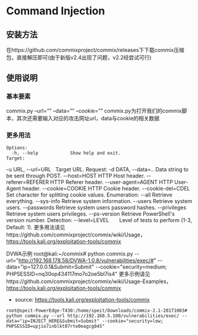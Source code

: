 Command Injection
=
安装方法
-
在https://github.com/commixproject/commix/releases下下载commix压缩包，直接解压即可(由于新版v2.4出现了问题，v2.2经尝试可行)

使用说明
-
### 基本要素
commix.py –url=”” –data=”” –cookie=””
commix.py为打开我们的commix脚本，其次还需要输入对应的攻击网址url，data与cookie的相关数据
### 更多用法
    Options:
      -h, --help            Show help and exit.
    Target:
  -u URL, --url=URL     Target URL.
Request:
  -d DATA, --data=..    Data string to be sent through POST.
  --host=HOST           HTTP Host header.
  --referer=REFERER     HTTP Referer header.
  --user-agent=AGENT    HTTP User-Agent header.
  --cookie=COOKIE       HTTP Cookie header.
  --cookie-del=CDEL     Set character for splitting cookie values.
Enumeration:
  --all               Retrieve everything.
  --sys-info          Retrieve system information.
  --users             Retrieve system users.
  --passwords         Retrieve system users password hashes.
  --privileges        Retrieve system users privileges.
  --ps-version        Retrieve PowerShell's version number.
Detection:
  --level=LEVEL       Level of tests to perform (1-3, Default: 1).
更多用法请见https://github.com/commixproject/commix/wiki/Usage， https://tools.kali.org/exploitation-tools/commix

DVWA示例
root@kali:~/commix# python commix.py --url="http://192.168.178.58/DVWA-1.0.8/vulnerabilities/exec/#" --data="ip=127.0.0.1&Submit=Submit" --cookie="security=medium; PHPSESSID=nq30op434117mo7o2oe5bl7is4"
更多示例请见https://github.com/commixproject/commix/wiki/Usage-Examples， https://tools.kali.org/exploitation-tools/commix

- source: https://tools.kali.org/exploitation-tools/commix
```
root@speit-PowerEdge-T430:/home/speit/Downloads/commix-2.1-20171003# python commix.py --url http://192.168.5.100/vulnerabilities/exec/ --data="ip=INJECT_HERE&Submit=Submit" --cookie="security=low; PHPSESSID=upjio7inblkt07rte0eagcg045"
```
